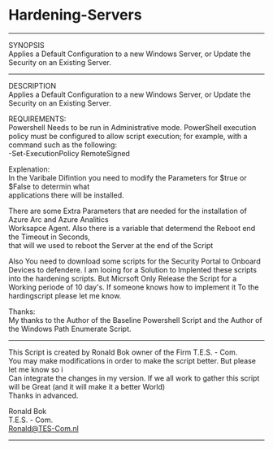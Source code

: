 # Hardening-Servers
***********************************************************
SYNOPSIS                                                
Applies a Default Configuration to a new Windows Server, or Update the Security on an Existing Server.           
***********************************************************
DESCRIPTION                                             
Applies a Default Configuration to a new Windows Server, or Update the Security on an Existing Server.           
                                                         
REQUIREMENTS:                                           
Powershell Needs to be run in Administrative mode.
PowerShell execution policy must be configured to allow script execution; 
for example, with a command such as the following:                   
        -Set-ExecutionPolicy RemoteSigned        
                                                        
Explenation:                                            
In the Varibale Difintion you need to modify the Parameters for $true or $False to determin what         
applications there will be installed.                   
                                                        
There are some Extra Parameters that are needed for the installation of Azure Arc and Azure Analitics           
Worksapce Agent. Also there is a variable that determend the Reboot end the Timeout in Seconds,                  
that will we used to reboot the Server at the end of the Script                                                  
                                                        
Also You need to download some scripts for the Security Portal to Onboard Devices to defendere.
I am looing for a Solution to Implented these scripts into the hardening scripts. But Micrsoft
Only Release the Script for a Working periode of 10 day's. If someone knows how to implement it
To the hardingscript please let me know.

Thanks:                                                 
My thanks to the Author of the Baseline Powershell Script and the Author of the Windows Path Enumerate Script.
                                                         
****************************************************************
This Script is created by Ronald Bok owner of the Firm T.E.S. - Com.                                          
You may make modifications in order to make the script better. But please let me know so i                     
Can integrate the changes in my version. If we all work to gather this script will be Great
(and it will make it a better World)                            
Thanks in advanced.                                     
                                                        
Ronald Bok                                              
T.E.S. - Com.                                           
Ronald@TES-Com.nl                                       
***********************************************************
